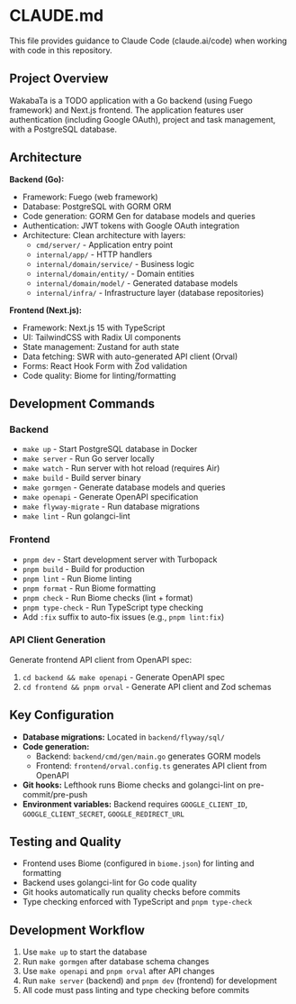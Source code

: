 # CLAUDE.md

This file provides guidance to Claude Code (claude.ai/code) when working with code in this repository.

## Project Overview

WakabaTa is a TODO application with a Go backend (using Fuego framework) and Next.js frontend. The application features user authentication (including Google OAuth), project and task management, with a PostgreSQL database.

## Architecture

**Backend (Go):**
- Framework: Fuego (web framework)
- Database: PostgreSQL with GORM ORM
- Code generation: GORM Gen for database models and queries
- Authentication: JWT tokens with Google OAuth integration
- Architecture: Clean architecture with layers:
  - `cmd/server/` - Application entry point
  - `internal/app/` - HTTP handlers
  - `internal/domain/service/` - Business logic
  - `internal/domain/entity/` - Domain entities
  - `internal/domain/model/` - Generated database models
  - `internal/infra/` - Infrastructure layer (database repositories)

**Frontend (Next.js):**
- Framework: Next.js 15 with TypeScript
- UI: TailwindCSS with Radix UI components
- State management: Zustand for auth state
- Data fetching: SWR with auto-generated API client (Orval)
- Forms: React Hook Form with Zod validation
- Code quality: Biome for linting/formatting

## Development Commands

### Backend
- `make up` - Start PostgreSQL database in Docker
- `make server` - Run Go server locally
- `make watch` - Run server with hot reload (requires Air)
- `make build` - Build server binary
- `make gormgen` - Generate database models and queries
- `make openapi` - Generate OpenAPI specification
- `make flyway-migrate` - Run database migrations
- `make lint` - Run golangci-lint

### Frontend
- `pnpm dev` - Start development server with Turbopack
- `pnpm build` - Build for production
- `pnpm lint` - Run Biome linting
- `pnpm format` - Run Biome formatting
- `pnpm check` - Run Biome checks (lint + format)
- `pnpm type-check` - Run TypeScript type checking
- Add `:fix` suffix to auto-fix issues (e.g., `pnpm lint:fix`)

### API Client Generation
Generate frontend API client from OpenAPI spec:
1. `cd backend && make openapi` - Generate OpenAPI spec
2. `cd frontend && pnpm orval` - Generate API client and Zod schemas

## Key Configuration

- **Database migrations:** Located in `backend/flyway/sql/`
- **Code generation:** 
  - Backend: `backend/cmd/gen/main.go` generates GORM models
  - Frontend: `frontend/orval.config.ts` generates API client from OpenAPI
- **Git hooks:** Lefthook runs Biome checks and golangci-lint on pre-commit/pre-push
- **Environment variables:** Backend requires `GOOGLE_CLIENT_ID`, `GOOGLE_CLIENT_SECRET`, `GOOGLE_REDIRECT_URL`

## Testing and Quality

- Frontend uses Biome (configured in `biome.json`) for linting and formatting
- Backend uses golangci-lint for Go code quality
- Git hooks automatically run quality checks before commits
- Type checking enforced with TypeScript and `pnpm type-check`

## Development Workflow

1. Use `make up` to start the database
2. Run `make gormgen` after database schema changes
3. Use `make openapi` and `pnpm orval` after API changes
4. Run `make server` (backend) and `pnpm dev` (frontend) for development
5. All code must pass linting and type checking before commits